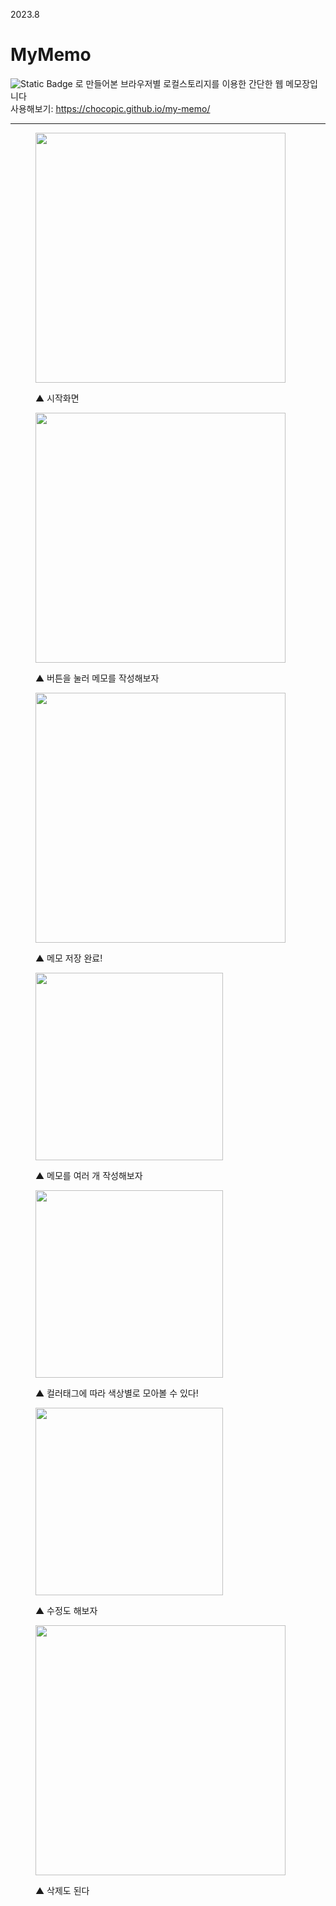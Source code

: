 2023.8
# MyMemo
![Static Badge](https://img.shields.io/badge/React-61DAFB?style=flat-square&logo=React&logoColor=000000)
로 만들어본 브라우저별 로컬스토리지를 이용한 간단한 웹 메모장입니다</br>
사용해보기: https://chocopic.github.io/my-memo/

- - -
  <figure>
    <img src="https://github.com/ChocoPic/my-memo/assets/60088300/899b470f-06ce-4a5e-b304-8a3fa2db4435"
      width="400px">
    <p>▲ 시작화면</p>
    <img src="https://github.com/ChocoPic/my-memo/assets/60088300/995fe3e8-4fa9-4729-a50c-63b8ff8a8d54" 
      width="400px">
    <p>▲ 버튼을 눌러 메모를 작성해보자</p>
    <img src="https://github.com/ChocoPic/my-memo/assets/60088300/78f67a00-0059-40fd-8cec-001d9531df26" 
    width="400px">
    <p>▲ 메모 저장 완료!</p>
    <img src="https://github.com/ChocoPic/my-memo/assets/60088300/e744e1dc-9355-439d-9bdf-2a3c9aa94295" 
      width="300px">
    <p>▲ 메모를 여러 개 작성해보자</p>
    <img src="https://github.com/ChocoPic/my-memo/assets/60088300/9cee5c44-fd6c-42df-8e96-3abe1f153ea6" 
      width="300px">
    <p>▲ 컬러태그에 따라 색상별로 모아볼 수 있다!</p>
    <img src="https://github.com/ChocoPic/my-memo/assets/60088300/2ba0bc01-9ca7-43aa-9a19-4bd30244714e" 
      width="300px">
    <p>▲ 수정도 해보자</p>
    <img src="https://github.com/ChocoPic/my-memo/assets/60088300/c1f47ac3-8541-4650-9a7b-c0567bdf89b5" 
      width="400px">
    <p>▲ 삭제도 된다</p>
  </figure>
